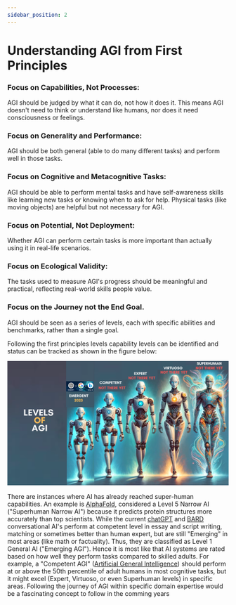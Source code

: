 ```yaml
---
sidebar_position: 2
---
```


# Understanding AGI from First Principles 

### Focus on Capabilities, Not Processes: 
AGI should be judged by what it can do, not how it does it. This means AGI doesn't need to think or understand like humans, nor does it need consciousness or feelings.

### Focus on Generality and Performance: 
AGI should be both general (able to do many different tasks) and perform well in those tasks.

### Focus on Cognitive and Metacognitive Tasks: 
AGI should be able to perform mental tasks and have self-awareness skills like learning new tasks or knowing when to ask for help. Physical tasks (like moving objects) are helpful but not necessary for AGI.

### Focus on Potential, Not Deployment: 
Whether AGI can perform certain tasks is more important than actually using it in real-life scenarios.

### Focus on Ecological Validity: 
The tasks used to measure AGI's progress should be meaningful and practical, reflecting real-world skills people value.

### Focus on the Journey not the End Goal. 
AGI should be seen as a series of levels, each with specific abilities and benchmarks, rather than a single goal.


Following the first principles levels capability levels can be identified and status can be tracked as shown in the figure below:

![Capability Levels of AGI ](https://github.com/opencogmind/authorprof/blob/main/AGI/meme/LevelsOfAGI.png 'AGI Capability Levels ')

There are instances where AI has already reached super-human capabilities. An example is [AlphaFold](https://alphafold.ebi.ac.uk/), considered a Level 5 Narrow AI ("Superhuman Narrow AI") because it predicts protein structures more accurately than top scientists. While the current [chatGPT](https://chat.openai.com/) and [BARD](https://bard.google.com/?utm_source=sem&utm_medium=paid-media&utm_campaign=q4enUS_sem7&gclid=CjwKCAiAvJarBhA1EiwAGgZl0LAA1YZ6HTMrTZ3u7_sRtJqk-o6OdsDcYWxW9kPY4U6a9aATK-5a5RoCYmUQAvD_BwE) conversational AI's perform at competent level in essay and script writing, matching or sometimes better than human expert, but are still "Emerging" in most areas (like math or factuality). Thus, they are classified as Level 1 General AI ("Emerging AGI").
Hence it is most like that AI systems are rated based on how well they perform tasks compared to skilled adults. For example, a "Competent AGI" ([Artificial General Intelligence](https://arxiv.org/pdf/2311.02462.pdf)) should perform at or above the 50th percentile of adult humans in most cognitive tasks, but it might excel (Expert, Virtuoso, or even Superhuman levels) in specific areas.
Following the journey of AGI within specific domain expertise would be a fascinating concept to follow in the comming years